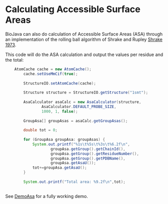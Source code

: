 # Calculating Accessible Surface Areas

BioJava can also do calculation of Accessible Surface Areas (ASA) through an implementation of the rolling ball algorithm of Shrake and Rupley [Shrake 1973].

This code will do the ASA calculation and output the values per residue and the total:
```java
    AtomCache cache = new AtomCache();
		cache.setUseMmCif(true);
		
		StructureIO.setAtomCache(cache); 
		
		Structure structure = StructureIO.getStructure("1smt");
		
		AsaCalculator asaCalc = new AsaCalculator(structure, 
				AsaCalculator.DEFAULT_PROBE_SIZE, 
				1000, 1, false);
		
		GroupAsa[] groupAsas = asaCalc.getGroupAsas();
		
		double tot = 0;
		
		for (GroupAsa groupAsa: groupAsas) {
			System.out.printf("%1s\t%5s\t%3s\t%6.2f\n", 
					groupAsa.getGroup().getChainId(),
					groupAsa.getGroup().getResidueNumber(),
					groupAsa.getGroup().getPDBName(), 
					groupAsa.getAsaU());
			tot+=groupAsa.getAsaU();
		}
		
		System.out.printf("Total area: %9.2f\n",tot);
		
```
See [DemoAsa](https://github.com/biojava/biojava/blob/master/biojava3-structure/src/main/java/demo/DemoAsa.java) for a fully working demo.

[Shrake 1973]: http://www.sciencedirect.com/science/article/pii/0022283673900119
